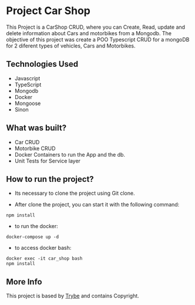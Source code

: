# Project Car Shop

This Project is a CarShop CRUD, where you can Create, Read, update and delete information about Cars and motorbikes from a Mongodb. The objective of this project was create a POO Typescript CRUD for a mongoDB for 2 diferent types of vehicles, Cars and Motorbikes. 


## Technologies Used

* Javascript
* TypeScript
* Mongodb
* Docker
* Mongoose
* Sinon

## What was built?

* Car CRUD
* Motorbike CRUD
* Docker Containers to run the App and the db. 
* Unit Tests for Service layer



## How to run the project?

* Its necessary to clone the project using Git clone.

* After clone the project, you can start it with the following command:
```
npm install
```
* to run the docker:
 ```
 docker-compose up -d
 ```
 * to access docker bash:
 ```
 docker exec -it car_shop bash
 npm install
 ```

 
 ## More Info
 This project is based by [Trybe](https://www.betrybe.com/) and contains Copyright.

